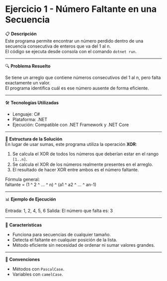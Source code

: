 # Ejercicio 1 - Número Faltante en una Secuencia

📋 **Descripción**  
Este programa permite encontrar un número perdido dentro de una secuencia consecutiva de enteros que va del 1 al n.  
El código se ejecuta desde consola con el comando `dotnet run`.

---

🔍 **Problema Resuelto**  

Se tiene un arreglo que contiene números consecutivos del 1 al n, pero falta exactamente un valor.  
El programa identifica cuál es ese número ausente de forma eficiente.

---

🛠️ **Tecnologías Utilizadas**  

- Lenguaje: C#  
- Plataforma: .NET  
- Ejecución: Compatible con .NET Framework y .NET Core  

---

📁 **Estructura de la Solución**  
En lugar de usar sumas, este programa utiliza la operación **XOR**:  

1. Se calcula el XOR de todos los números que deberían estar en el rango `[1..n]`.  
2. Se calcula el XOR de los números realmente presentes en el arreglo.  
3. El resultado de hacer XOR entre ambos es el número faltante.  

Fórmula general:  
faltante = (1 ^ 2 ^ ... ^ n) ^ (a1 ^ a2 ^ ... ^ an-1)

---

📊 **Ejemplo de Ejecución**

Entrada: 1, 2, 4, 5, 6
Salida: El número que falta es: 3

---

🎯 **Características**

- Funciona para secuencias de cualquier tamaño.  
- Detecta el faltante en cualquier posición de la lista.  
- Método eficiente sin necesidad de ordenar ni sumar valores grandes.  

---

📝 **Convenciones**

- Métodos con `PascalCase`.  
- Variables con `camelCase`.  
